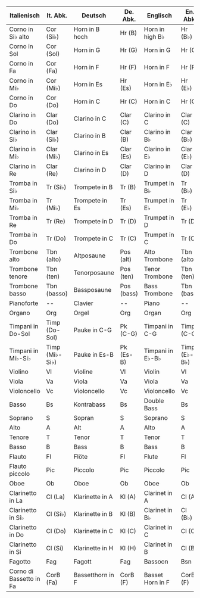 | Italienisch | It. Abk. | Deutsch | De. Abk. | Englisch | En. Abk. |
| ------ | ------ | ------ | ------ | ------ | ------ |
| Corno in Si♭ alto | Cor (Si♭) | Horn in B hoch | Hr (B) | Horn in high B♭ | Hr (B♭) |
| Corno in Sol | Cor (Sol) | Horn in G | Hr (G) | Horn in G | Hr (G) |
| Corno in Fa | Cor (Fa) | Horn in F | Hr (F) | Horn in F | Hr (F) |
| Corno in Mi♭ | Cor (Mi♭) | Horn in Es | Hr (Es) | Horn in E♭ | Hr (E♭) |
| Corno in Do | Cor (Do) | Horn in C | Hr (C) | Horn in C | Hr (C) |
| Clarino in Do | Clar (Do) | Clarino in C | Clar (C) | Clarino in C | Clar (C) |
| Clarino in Si♭ | Clar (Si♭) | Clarino in B | Clar (B) | Clarino in B♭ | Clar (B♭) |
| Clarino in Mi♭ | Clar (Mi♭) | Clarino in Es | Clar (Es) | Clarino in E♭ | Clar (E♭) |
| Clarino in Re | Clar (Re) | Clarino in D | Clar (D) | Clarino in D | Clar (D) |
| Tromba in Si♭ | Tr (Si♭) | Trompete in B | Tr (B) | Trumpet in B♭ | Tr (B♭) |
| Tromba in Mi♭ | Tr (Mi♭) | Trompete in Es | Tr (Es) | Trumpet in E♭ | Tr (E♭) |
| Tromba in Re | Tr (Re) | Trompete in D | Tr (D) | Trumpet in D | Tr (D) |
| Tromba in Do | Tr (Do) | Trompete in C | Tr (C) | Trumpet in C | Tr (C) |
| Trombone alto | Tbn (alto) | Altposaune | Pos (alt) | Alto Trombone | Tbn (alto) |
| Trombone tenore | Tbn (ten) | Tenorposaune | Pos (ten) | Tenor Trombone | Tbn (ten) |
| Trombone basso | Tbn (basso) | Bassposaune | Pos (bass) | Bass Trombone | Tbn (bass) |
| Pianoforte | -- | Clavier | -- | Piano | -- |
| Organo | Org | Orgel | Org | Organ | Org |
| Timpani in Do-Sol | Timp (Do-Sol) | Pauke in C-G | Pk (C-G) | Timpani in C-G | Timp (C-G) |
| Timpani in Mi♭-Si♭ | Timp (Mi♭-Si♭) | Pauke in Es-B | Pk (Es-B) | Timpani in E♭-B♭ | Timp (E♭-B♭) |
| Violino | Vl | Violine | Vl | Violin | Vl |
| Viola | Va | Viola | Va | Viola | Va |
| Violoncello | Vc | Violoncello | Vc | Violoncello | Vc |
| Basso | Bs | Kontrabass | Bs | Double Bass | Bs |
| Soprano | S | Sopran | S | Soprano | S |
| Alto | A | Alt | A | Alto | A |
| Tenore | T | Tenor | T | Tenor | T |
| Basso | B | Bass | B | Bass | B |
| Flauto | Fl | Flöte | Fl | Flute | Fl |
| Flauto piccolo | Pic | Piccolo | Pic | Piccolo | Pic |
| Oboe | Ob | Oboe | Ob | Oboe | Ob |
| Clarinetto in La | Cl (La) | Klarinette in A | Kl (A) | Clarinet in A | Cl (A) |
| Clarinetto in Si♭ | Cl (Si♭) | Klarinette in B | Kl (B) | Clarinet in B♭ | Cl (B♭) |
| Clarinetto in Do | Cl (Do) | Klarinette in C | Kl (C) | Clarinet in C | Cl (C) |
| Clarinetto in Si | Cl (Si) | Klarinette in H | Kl (H) | Clarinet in B | Cl (B) |
| Fagotto | Fag | Fagott | Fag | Bassoon | Bsn |
| Corno di Bassetto in Fa | CorB (Fa) | Bassetthorn in F | CorB (F) | Basset Horn in F | CorB (F) |
